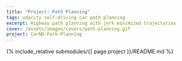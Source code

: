```yaml
---
title: "Project: Path Planning"
tags: udacity self-driving-car path-planning
excerpt: Highway path planning with jerk minimized trajectories
cover: /assets/images/covers/path-planning.gif
project: CarND-Path-Planning
---
```


{% include_relative submodules/{{ page.project }}/README.md %}